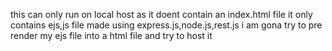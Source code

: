 this can only run on local host as it doent contain an index.html file 
 it only contains ejs,js file made using express.js,node.js,rest.js
 i am gona try to pre render my ejs file into a html file and try to host it 
